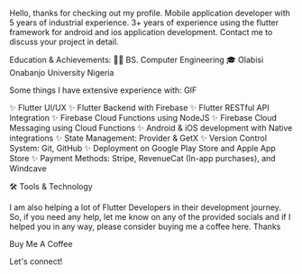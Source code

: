 Hello, thanks for checking out my profile. Mobile application developer with 5 years of industrial experience. 3+ years of experience using the flutter framework for android and ios application development.
Contact me to discuss your project in detail.

Education & Achievements:
👨‍💻 BS. Computer Engineering
🎓 Olabisi Onabanjo University Nigeria

Some things I have extensive experience with:
GIF

✨ Flutter UI/UX
✨ Flutter Backend with Firebase
✨ Flutter RESTful API Integration
✨ Firebase Cloud Functions using NodeJS
✨ Firebase Cloud Messaging using Cloud Functions
✨ Android & iOS development with Native integrations
✨ State Management: Provider & GetX
✨ Version Control System: Git, GitHub
✨ Deployment on Google Play Store and Apple App Store
✨ Payment Methods: Stripe, RevenueCat (In-app purchases), and Windcave

🛠 Tools & Technology

              
I am also helping a lot of Flutter Developers in their development journey. So, if you need any help, let me know on any of the provided socials and if I helped you in any way, please consider buying me a coffee here. Thanks

Buy Me A Coffee

Let's connect!

       
